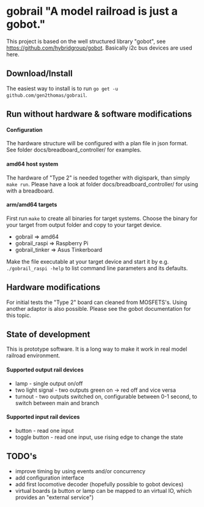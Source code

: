 # gobrail "A model railroad is just a gobot."
This project is based on the well structured library "gobot", see https://github.com/hybridgroup/gobot. 
Basically i2c bus devices are used here.

## Download/Install

The easiest way to install is to run `go get -u github.com/gen2thomas/gobrail`.

## Run without hardware & software modifications
#### Configuration

The hardware structure will be configured with a plan file in json format. See folder docs/breadboard_controller/ for examples.

#### amd64 host system

The hardware of "Type 2" is needed together with digispark, than simply `make run`.
Please have a look at folder docs/breadboard_controller/ for using with a breadboard.

#### arm/amd64 targets

First run `make` to create all binaries for target systems. Choose the binary for your target from output folder and copy to your target device.
* gobrail => amd64
* gobrail_raspi => Raspberry Pi
* gobrail_tinker => Asus Tinkerboard

Make the file executable at your target device and start it by e.g. `./gobrail_raspi -help` to list command line parameters and its defaults.

## Hardware modifications

For initial tests the "Type 2" board can cleaned from MOSFETS's.
Using another adaptor is also possible. Please see the gobot documentation for this topic.

## State of development

This is prototype software. It is a long way to make it work in real model railroad environment.

#### Supported output rail devices

* lamp - single output on/off
* two light signal - two outputs green on -> red off and vice versa
* turnout - two outputs switched on, configurable between 0-1 second, to switch between main and branch

#### Supported input rail devices

* button - read one input
* toggle button - read one input, use rising edge to change the state

## TODO's

* improve timing by using events and/or concurrency
* add configuration interface
* add first locomotive decoder (hopefully possible to gobot devices)
* virtual boards (a button or lamp can be mapped to an virtual IO, which provides an "external service")

